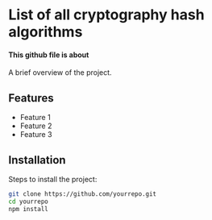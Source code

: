# List of all cryptography hash algorithms

#### This github file is about 
A brief overview of the project.

## Features
- Feature 1
- Feature 2
- Feature 3

## Installation
Steps to install the project:

```bash
git clone https://github.com/yourrepo.git
cd yourrepo
npm install
